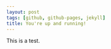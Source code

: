 ```yaml
---
layout: post
tags: [github, github-pages, jekyll]
title: You're up and running!
---
```


This is a test.